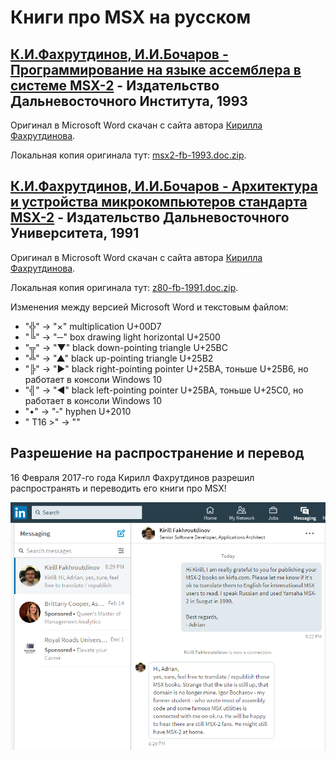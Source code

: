 ﻿Книги про MSX на русском
========================


## [К.И.Фахрутдинов, И.И.Бочаров - Программирование на языке ассемблера в системе MSX-2](msx2-fb-1993-ru.md) - Издательство Дальневосточного Института, 1993

Оригинал в Microsoft Word скачан с сайта автора [Кирилла Фахрутдинова](http://www.kirfa.com/).

Локальная копия оригинала тут: [msx2-fb-1993.doc.zip](original/msx2-fb-1993.doc.zip).


## [К.И.Фахрутдинов, И.И.Бочаров - Архитектура и устройства микрокомпьютеров стандарта MSX-2](z80-fb-1991-ru.md) - Издательство Дальневосточного Университета, 1991

Оригинал в Microsoft Word скачан с сайта автора [Кирилла Фахрутдинова](http://www.kirfa.com/).

Локальная копия оригинала тут: [z80-fb-1991.doc.zip](original/z80-fb-1991.doc.zip).

Изменения между версией Microsoft Word и текстовым файлом:

- "╬" -> "×" multiplication U+00D7
- "╚" -> "─" box drawing light horizontal U+2500
- "╦" -> "▼" black down-pointing triangle U+25BC
- "╩" -> "▲" black up-pointing triangle U+25B2
- "╠" -> "►" black right-pointing pointer U+25BA, тоньше U+25B6, но работает в консоли Windows 10
- "╣" -> "◄" black left-pointing pointer U+25BA, тоньше U+25C0, но работает в консоли Windows 10
- "•" -> "‐" hyphen U+2010
- " T16 >" -> ""


## Разрешение на распространение и перевод

16 Февраля 2017-го года Кирилл Фахрутдинов разрешил распространять и переводить его книги про MSX!

![Kirill Fakhroutdinov permission](kirill-fakhroutdinov-permission.png)
